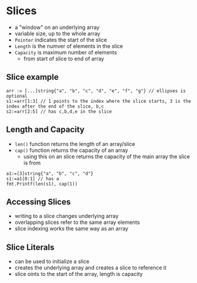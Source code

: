 # Slices

- a "window" on an underlying array
- variable size, up to the whole array
- `Pointer` indicates the start of the slice
- `Length` is the numver of elements in the slice
- `Capacity` is maximum number of elements
  - from start of slice to end of array

## Slice example

```golang
arr := [...]string{"a", "b", "c", "d", "e", "f", "g"} // ellipses is optional
s1:=arr[1:3] // 1 points to the index where the slice starts, 3 is the index after the end of the slice, b,c
s2:=arr[2:5] // has c,b,d,e in the slice
```

## Length and Capacity

- `len()` function returns the length of an array/slice
- `cap()` function returns the capacity of an array
  - using this on an slice returns the capacity of the main array the slice is from

```golang
a1:=[3]string{"a", "b", "c", "d"}
s1:=a1[0:1] // has a
fmt.Printf(len(s1), cap(1))
```

## Accessing Slices

- writing to a slice changes underlying array
- overlapping slices refer to the same array elements
- slice indexing works the same way as an array

## Slice Literals

- can be used to initialize a slice
- creates the underlying array and creates a slice to reference it
- slice oints to the start of the array, length is capacity

